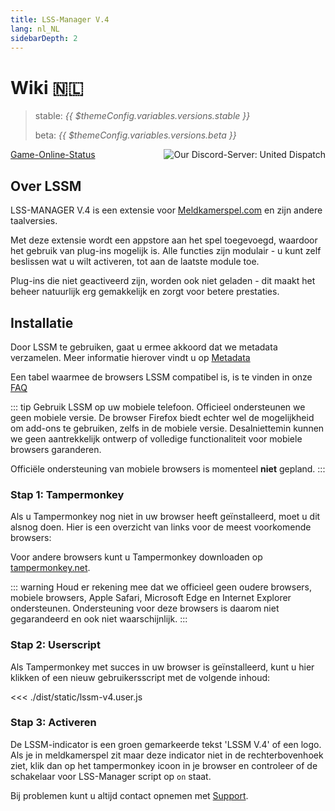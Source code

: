 ```yaml
---
title: LSS-Manager V.4
lang: nl_NL
sidebarDepth: 2
---
```


# Wiki 🇳🇱 <Badge :text="'v' + $themeConfig.variables.versions.short"/>

> stable: <i>{{ $themeConfig.variables.versions.stable }}</i>
> 
> beta: <i>{{ $themeConfig.variables.versions.beta }}</i>

<discord style="float: right;"><img src="https://discord.com/api/guilds/254167535446917120/embed.png?style=banner1" alt="Our Discord-Server: United Dispatch" data-prevent-zooming></discord>



[Game-Online-Status](https://stats.uptimerobot.com/OEKDJSpmvK)

## Over LSSM

LSS-MANAGER V.4 is een extensie voor [Meldkamerspel.com](https://www.meldkamerspel.com) en zijn andere taalversies.

Met deze extensie wordt een appstore aan het spel toegevoegd, waardoor het gebruik van plug-ins mogelijk is. Alle functies zijn modulair - u kunt zelf beslissen wat u wilt activeren, tot aan de laatste module toe.

Plug-ins die niet geactiveerd zijn, worden ook niet geladen - dit maakt het beheer natuurlijk erg gemakkelijk en zorgt voor betere prestaties.

## Installatie

Door LSSM te gebruiken, gaat u ermee akkoord dat we metadata verzamelen. Meer informatie hierover vindt u op [Metadata](metadata.md)

Een tabel waarmee de browsers LSSM compatibel is, is te vinden in onze [FAQ](faq.md#in-welke-browsers-werkt-LSS-Manager)

::: tip Gebruik LSSM op uw mobiele telefoon.
Officieel ondersteunen we geen mobiele versie. De browser Firefox biedt echter wel de mogelijkheid om add-ons te gebruiken, zelfs in de mobiele versie. Desalniettemin kunnen we geen aantrekkelijk ontwerp of volledige functionaliteit voor mobiele browsers garanderen.

Officiële ondersteuning van mobiele browsers is momenteel **niet** gepland.
:::

### Stap 1: Tampermonkey
Als u Tampermonkey nog niet in uw browser heeft geïnstalleerd, moet u dit alsnog doen. Hier is een overzicht van links voor de meest voorkomende browsers:

<tampermonkey-download-table/>

Voor andere browsers kunt u Tampermonkey downloaden op [tampermonkey.net](https://www.tampermonkey.net/).

::: warning
Houd er rekening mee dat we officieel geen oudere browsers, mobiele browsers, Apple Safari, Microsoft Edge en Internet Explorer ondersteunen. Ondersteuning voor deze browsers is daarom niet gegarandeerd en ook niet waarschijnlijk.
:::

### Stap 2: Userscript
Als Tampermonkey met succes in uw browser is geïnstalleerd, kunt u <a :href="$themeConfig.variables.server + 'lssm-v4.user.js'" target="_blank">hier</a> klikken of een nieuw gebruikersscript met de volgende inhoud:

<<< ./dist/static/lssm-v4.user.js

### Stap 3: Activeren
De LSSM-indicator is een groen gemarkeerde tekst 'LSSM V.4' of een logo.
Als je in meldkamerspel zit maar deze indicator niet in de rechterbovenhoek ziet, klik dan op het tampermonkey icoon in je browser en controleer of de schakelaar voor LSS-Manager script op `on` staat.

Bij problemen kunt u altijd contact opnemen met [Support](support.md).
